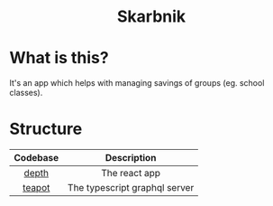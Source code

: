 <h1 align="center" >Skarbnik</h1>

# What is this?
<p>It's an app which helps with managing savings of groups (eg. school classes).</p>

# Structure
<center>

|Codebase            |Description                  |
|:------------------:|:---------------------------:|
|[depth](depth)      |The react app                |
|[teapot](teapot)    |The typescript graphql server|

</center>
